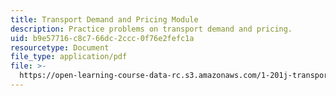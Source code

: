 ```yaml
---
title: Transport Demand and Pricing Module
description: Practice problems on transport demand and pricing.
uid: b9e57716-c8c7-66dc-2ccc-0f76e2fefc1a
resourcetype: Document
file_type: application/pdf
file: >-
  https://open-learning-course-data-rc.s3.amazonaws.com/1-201j-transportation-systems-analysis-demand-and-economics-fall-2008/b9e57716c8c766dc2ccc0f76e2fefc1a_MIT1_201JF08_pricing_prob.pdf
---
```

